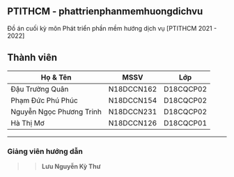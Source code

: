 ## PTITHCM - phattrienphanmemhuongdichvu
Đồ án cuối kỳ môn Phát triển phần mềm hướng dịch vụ [PTITHCM 2021 - 2022]
## Thành viên
| Họ & Tên  | MSSV| Lớp|
| ------------- | ------------- |----------|
| Đậu Trường Quân           |N18DCCN162  |D18CQCP02|
| Phạm Đức Phú Phúc          |N18DCCN154  |D18CQCP02|
| Nguyễn Ngọc Phương Trinh    | N18DCCN231  |D18CQCP02|
| Hà Thị Mơ           |N18DCCN126  |D18CQCP01|
-----------------------------------------------
### Giảng viên hướng dẫn
>>**Lưu Nguyễn Kỳ Thư**

